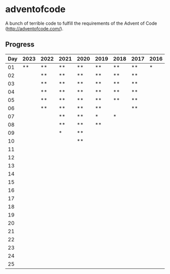 # adventofcode

A bunch of terrible code to fulfill the requirements of the Advent of Code (<http://adventofcode.com/>).

## Progress

| Day | 2023 | 2022 | 2021 | 2020 | 2019 | 2018 | 2017 | 2016 | 2015 |
| -   | -    | -    | -    | -    | -    | -    | -    | -    | -    |
| 01  | **   | **   | **   | **   | **   | **   | **   | *    | **   |
| 02  |      | **   | **   | **   | **   | **   | **   |      | **   |
| 03  |      | **   | **   | **   | **   | **   | **   |      | **   |
| 04  |      | **   | **   | **   | **   | **   | **   |      | **   |
| 05  |      | **   | **   | **   | **   | **   | **   |      | **   |
| 06  |      | **   | **   | **   | **   |      | **   |      | **   |
| 07  |      |      | **   | **   | *    | *    |      |      | **   |
| 08  |      |      | **   | **   | **   |      |      |      | **   |
| 09  |      |      | *    | **   |      |      |      |      | **   |
| 10  |      |      |      | **   |      |      |      |      | **   |
| 11  |  | | | | | | | |**|
| 12  |  | | | | | | | |**|
| 13  |  | | | | | | | |**|
| 14  |  | | | | | | | |**|
| 15  |  | | | | | | | |**|
| 16  |  | | | | | | | |**|
| 17  |  | | | | | | | |**|
| 18  |  | | | | | | | |**|
| 19  |  | | | | | | | |*|
| 20  |  | | | | | | | |**|
| 21  |  | | | | | | | | |
| 22  |  | | | | | | | ||
| 23  |  | | | | | | | ||
| 24  |  | | | | | | | ||
| 25  |  | | | | | | | ||
